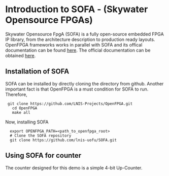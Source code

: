 # Introduction to SOFA - (Skywater Opensource FPGAs) 
Skywater Opensource FpgA (SOFA) is a fully open-source embedded FPGA IP library, from the architecture description to production ready layouts.
OpenFPGA frameworks works in parallel with SOFA and its offical documentation can be found [here](https://github.com/lnis-uofu/OpenFPGA). The official documentation can be obtained [here](https://skywater-openfpga.readthedocs.io/en/latest/).

## Installation of SOFA
SOFA can be installed by directly cloning the directory from github. Another important fact is that OpenFPGA is a must condition for SOFA to run. 
Therefore,

     git clone https://github.com/LNIS-Projects/OpenFPGA.git
	   cd OpenFPGA
	   make all

Now, installing SOFA

      export OPENFPGA_PATH=<path_to_openfpga_root>
      # Clone the SOFA repository
      git clone https://github.com/lnis-uofu/SOFA.git



## Using SOFA for counter 
The counter designed for this demo is a simple 4-bit Up-Counter.

